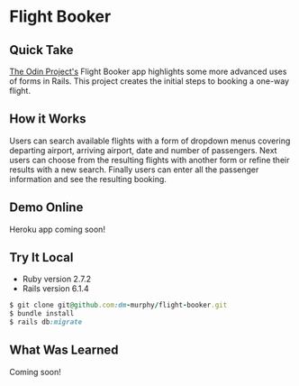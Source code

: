 # Flight Booker

## Quick Take

[The Odin Project's](https://www.theodinproject.com/paths/full-stack-ruby-on-rails/courses/ruby-on-rails/lessons/flight-booker) Flight Booker app highlights some more advanced uses of forms in Rails. This project creates the initial steps to booking a one-way flight. 

## How it Works

Users can search available flights with a form of dropdown menus covering departing airport, arriving airport, date and number of passengers. Next users can choose from the resulting flights with another form or refine their results with a new search. Finally users can enter all the passenger information and see the resulting booking.

## Demo Online

Heroku app coming soon!

## Try It Local

* Ruby version 2.7.2
* Rails version 6.1.4

```ruby
$ git clone git@github.com:dm-murphy/flight-booker.git
$ bundle install
$ rails db:migrate
```

## What Was Learned

Coming soon!
